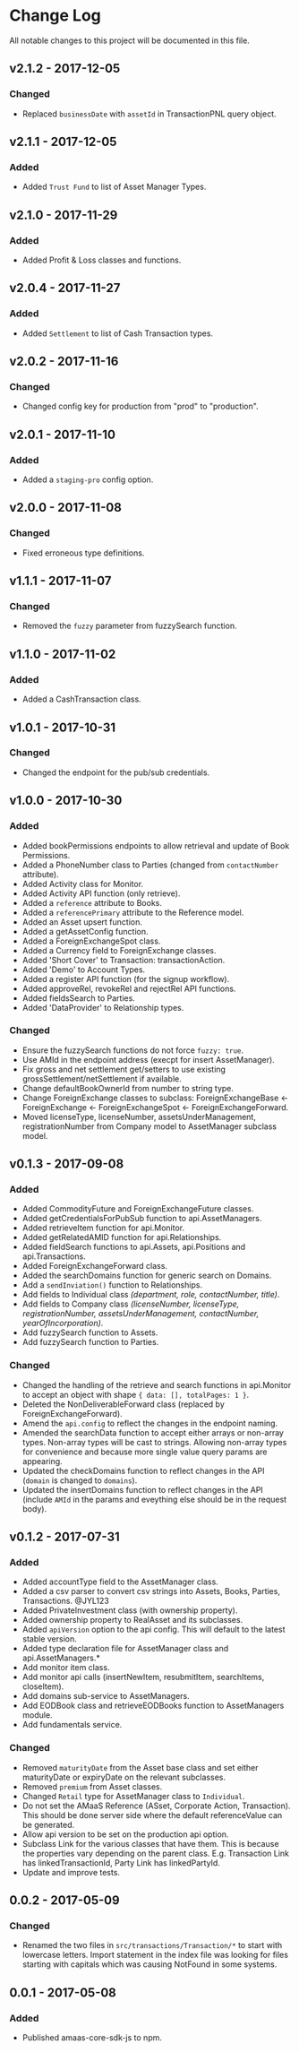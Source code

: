 # Change Log
All notable changes to this project will be documented in this file.

## v2.1.2 - 2017-12-05
### Changed
- Replaced `businessDate` with `assetId` in TransactionPNL query object.

## v2.1.1 - 2017-12-05
### Added
- Added `Trust Fund` to list of Asset Manager Types.

## v2.1.0 - 2017-11-29
### Added
- Added Profit & Loss classes and functions.

## v2.0.4 - 2017-11-27
### Added
- Added `Settlement` to list of Cash Transaction types.

## v2.0.2 - 2017-11-16
### Changed
- Changed config key for production from "prod" to "production".

## v2.0.1 - 2017-11-10
### Added
- Added a `staging-pro` config option.

## v2.0.0 - 2017-11-08
### Changed
- Fixed erroneous type definitions.

## v1.1.1 - 2017-11-07
### Changed
- Removed the `fuzzy` parameter from fuzzySearch function.

## v1.1.0 - 2017-11-02
### Added
- Added a CashTransaction class.

## v1.0.1 - 2017-10-31
### Changed
- Changed the endpoint for the pub/sub credentials.

## v1.0.0 - 2017-10-30
### Added
- Added bookPermissions endpoints to allow retrieval and update of Book Permissions.
- Added a PhoneNumber class to Parties (changed from `contactNumber` attribute).
- Added Activity class for Monitor.
- Added Activity API function (only retrieve).
- Added a `reference` attribute to Books.
- Added a `referencePrimary` attribute to the Reference model.
- Added an Asset upsert function.
- Added a getAssetConfig function.
- Added a ForeignExchangeSpot class.
- Added a Currency field to ForeignExchange classes.
- Added 'Short Cover' to Transaction: transactionAction.
- Added 'Demo' to Account Types.
- Added a register API function (for the signup workflow).
- Added approveRel, revokeRel and rejectRel API functions.
- Added fieldsSearch to Parties.
- Added 'DataProvider' to Relationship types.

### Changed
- Ensure the fuzzySearch functions do not force `fuzzy: true`.
- Use AMId in the endpoint address (execpt for insert AssetManager).
- Fix gross and net settlement get/setters to use existing grossSettlement/netSettlement if available.
- Change defaultBookOwnerId from number to string type.
- Change ForeignExchange classes to subclass: ForeignExchangeBase <- ForeignExchange <- ForeignExchangeSpot <- ForeignExchangeForward.
- Moved licenseType, licenseNumber, assetsUnderManagement, registrationNumber from Company model to AssetManager subclass model.

## v0.1.3 - 2017-09-08
### Added
- Added CommodityFuture and ForeignExchangeFuture classes.
- Added getCredentialsForPubSub function to api.AssetManagers.
- Added retrieveItem function for api.Monitor.
- Added getRelatedAMID function for api.Relationships.
- Added fieldSearch functions to api.Assets, api.Positions and api.Transactions.
- Added ForeignExchangeForward class.
- Added the searchDomains function for generic search on Domains.
- Add a `sendInviation()` function to Relationships.
- Add fields to Individual class *(department, role, contactNumber, title)*.
- Add fields to Company class *(licenseNumber, licenseType, registrationNumber, assetsUnderManagement, contactNumber, yearOfIncorporation)*.
- Add fuzzySearch function to Assets.
- Add fuzzySearch function to Parties.

### Changed
- Changed the handling of the retrieve and search functions in api.Monitor to accept an object with shape `{ data: [], totalPages: 1 }`.
- Deleted the NonDeliverableForward class (replaced by ForeignExchangeForward).
- Amend the `api.config` to reflect the changes in the endpoint naming.
- Amended the searchData function to accept either arrays or non-array types. Non-array types will be cast to strings. Allowing non-array types for convenience and because more single value query params are appearing.
- Updated the checkDomains function to reflect changes in the API (`domain` is changed to `domains`).
- Updated the insertDomains function to reflect changes in the API (include `AMId` in the params and eveything else should be in the request body).

## v0.1.2 - 2017-07-31
### Added
- Added accountType field to the AssetManager class.
- Added a csv parser to convert csv strings into Assets, Books, Parties, Transactions. @JYL123
- Added PrivateInvestment class (with ownership property).
- Added ownership property to RealAsset and its subclasses.
- Added `apiVersion` option to the api config. This will default to the latest stable version.
- Added type declaration file for AssetManager class and api.AssetManagers.*
- Add monitor item class.
- Add monitor api calls (insertNewItem, resubmitItem, searchItems, closeItem).
- Add domains sub-service to AssetManagers.
- Add EODBook class and retrieveEODBooks function to AssetManagers module.
- Add fundamentals service.

### Changed
- Removed `maturityDate` from the Asset base class and set either maturityDate or expiryDate on the relevant subclasses.
- Removed `premium` from Asset classes.
- Changed `Retail` type for AssetManager class to `Individual`.
- Do not set the AMaaS Reference (ASset, Corporate Action, Transaction). This should be done server side where the default referenceValue can be generated.
- Allow api version to be set on the production api option.
- Subclass Link for the various classes that have them. This is because the properties vary depending on the parent class. E.g. Transaction Link has linkedTransactionId, Party Link has linkedPartyId.
- Update and improve tests.

## 0.0.2 - 2017-05-09
### Changed
- Renamed the two files in `src/transactions/Transaction/*` to start with lowercase letters. Import statement in the index file was looking for files starting with capitals which was causing NotFound in some systems.

## 0.0.1 - 2017-05-08
### Added
- Published amaas-core-sdk-js to npm.

